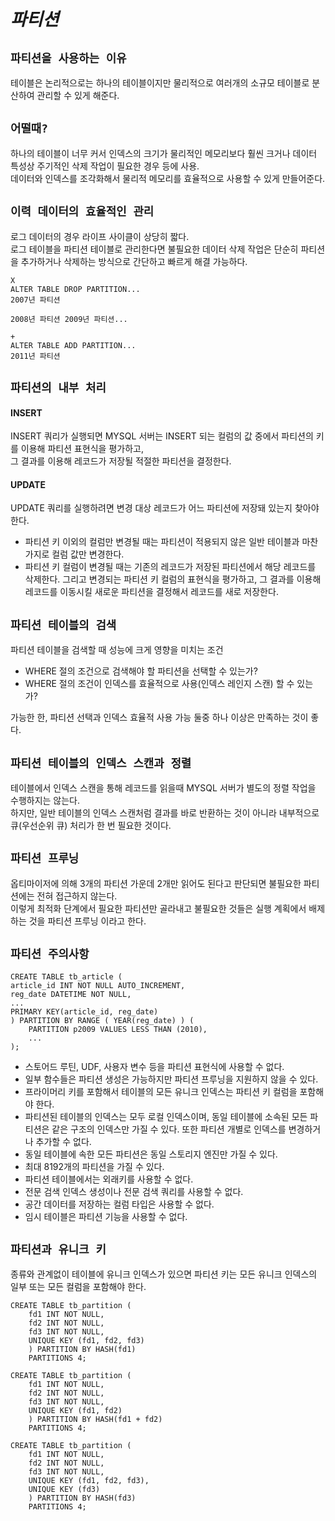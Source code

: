 # ***파티션***  

## `파티션을 사용하는 이유`  
테이블은 논리적으로는 하나의 테이블이지만 물리적으로 여러개의 소규모 테이블로 분산하여 관리할 수 있게 해준다.  

## `어떨때?`  
하나의 테이블이 너무 커서 인덱스의 크기가 물리적인 메모리보다 훨씬 크거나 데이터 특성상 주기적인 삭제 작업이 필요한 경우 등에 사용.  
데이터와 인덱스를 조각화해서 물리적 메모리를 효율적으로 사용할 수 있게 만들어준다.  


## `이력 데이터의 효율적인 관리`  
로그 데이터의 경우 라이프 사이클이 상당히 짧다.  
로그 테이블을 파티션 테이블로 관리한다면 불필요한 데이터 삭제 작업은 단순히 파티션을 추가하거나 삭제하는 방식으로 간단하고 빠르게 해결 가능하다.  

```
X
ALTER TABLE DROP PARTITION...
2007년 파티션 

2008년 파티션 2009년 파티션...

+
ALTER TABLE ADD PARTITION...
2011년 파티션
```

## `파티션의 내부 처리`  

#### INSERT  
INSERT 쿼리가 실행되면 MYSQL 서버는 INSERT 되는 컬럼의 값 중에서 파티션의 키를 이용해 파티션 표현식을 평가하고,  
그 결과를 이용해 레코드가 저장될 적절한 파티션을 결정한다.  

#### UPDATE  
UPDATE 쿼리를 실행하려면 변경 대상 레코드가 어느 파티션에 저장돼 있는지 찾아야 한다.  
- 파티션 키 이외의 컬럼만 변경될 때는 파티션이 적용되지 않은 일반 테이블과 마찬가지로 컬럼 값만 변경한다.  
- 파티션 키 컬럼이 변경될 때는 기존의 레코드가 저장된 파티션에서 해당 레코드를 삭제한다.  그리고 변경되는 파티션 키 컬럼의 표현식을 평가하고, 그 결과를 이용해 레코드를 이동시킬 새로운 파티션을 결정해서 레코드를 새로 저장한다.  

## `파티션 테이블의 검색`  
파티션 테이블을 검색할 때 성능에 크게 영향을 미치는 조건  
- WHERE 절의 조건으로 검색해야 할 파티션을 선택할 수 있는가?  
- WHERE 절의 조건이 인덱스를 효율적으로 사용(인덱스 레인지 스캔) 할 수 있는가?  

가능한 한, 파티션 선택과 인덱스 효율적 사용 가능 둘중 하나 이상은 만족하는 것이 좋다.  

## `파티션 테이블의 인덱스 스캔과 정렬`  
테이블에서 인덱스 스캔을 통해 레코드를 읽을때 MYSQL 서버가 별도의 정렬 작업을 수행하지는 않는다.  
하지만, 일반 테이블의 인덱스 스캔처럼 결과를 바로 반환하는 것이 아니라 내부적으로 큐(우선순위 큐) 처리가 한 번 필요한 것이다.  

## `파티션 프루닝`  
옵티마이저에 의해 3개의 파티션 가운데 2개만 읽어도 된다고 판단되면 불필요한 파티션에는 전혀 접근하지 않는다.  
이렇게 최적화 단계에서 필요한 파티션만 골라내고 불필요한 것들은 실행 계획에서 배제하는 것을 파티션 프루닝 이라고 한다.  

## `파티션 주의사항`  
```
CREATE TABLE tb_article (
article_id INT NOT NULL AUTO_INCREMENT,
reg_date DATETIME NOT NULL,
...
PRIMARY KEY(article_id, reg_date)
) PARTITION BY RANGE ( YEAR(reg_date) ) (
    PARTITION p2009 VALUES LESS THAN (2010),
    ...
);
```  

- 스토어드 루틴, UDF, 사용자 변수 등을 파티션 표현식에 사용할 수 없다.  
- 일부 함수들은 파티션 생성은 가능하지만 파티션 프루닝을 지원하지 않을 수 있다.  
- 프라이머리 키를 포함해서 테이블의 모든 유니크 인덱스는 파티션 키 컬럼을 포함해야 한다.  
- 파티션된 테이블의 인덱스는 모두 로컬 인덱스이며, 동일 테이블에 소속된 모든 파티션은 같은 구조의 인덱스만 가질 수 있다. 또한 파티션 개별로 인덱스를 변경하거나 추가할 수 없다.  
- 동일 테이블에 속한 모든 파티션은 동일 스토리지 엔진만 가질 수 있다.  
- 최대 8192개의 파티션을 가질 수 있다.  
- 파티션 테이블에서는 외래키를 사용할 수 없다.  
- 전문 검색 인덱스 생성이나 전문 검색 쿼리를 사용할 수 없다.  
- 공간 데이터를 저장하는 컬럼 타입은 사용할 수 없다.  
- 임시 테이블은 파티션 기능을 사용할 수 없다.  


## `파티션과 유니크 키`  
종류와 관계없이 테이블에 유니크 인덱스가 있으면 파티션 키는 모든 유니크 인덱스의 일부 또는 모든 컬럼을 포함해야 한다.  

```
CREATE TABLE tb_partition (
    fd1 INT NOT NULL,
    fd2 INT NOT NULL,
    fd3 INT NOT NULL,
    UNIQUE KEY (fd1, fd2, fd3)
    ) PARTITION BY HASH(fd1)
    PARTITIONS 4;

CREATE TABLE tb_partition (
    fd1 INT NOT NULL,
    fd2 INT NOT NULL,
    fd3 INT NOT NULL,
    UNIQUE KEY (fd1, fd2)
    ) PARTITION BY HASH(fd1 + fd2)
    PARTITIONS 4;
    
CREATE TABLE tb_partition (
    fd1 INT NOT NULL,
    fd2 INT NOT NULL,
    fd3 INT NOT NULL,
    UNIQUE KEY (fd1, fd2, fd3),
    UNIQUE KEY (fd3)
    ) PARTITION BY HASH(fd3)
    PARTITIONS 4;
```  
